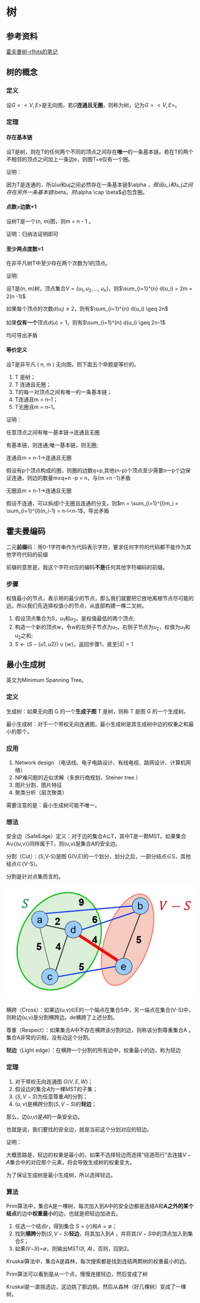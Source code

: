 # 树

## 参考资料

[霍夫曼树-rfhits的笔记](https://github.com/rfhits/Data-Structure-BUAA/blob/main/1-Notes/3-%E6%A0%91/4-%E8%B5%AB%E5%A4%AB%E6%9B%BC%E6%A0%91.md)

## 树的概念

### 定义

设$G=<V,E>$是无向图，若$G$**连通且无圈**，则称为树，记为$G=<V, E>$。

### 定理

#### 存在基本链

设T是树，则在T的任何两个不同的顶点之间存在**唯一**的一条基本链。若在T的两个不相邻的顶点之间加上一条边e，则图T+e仅有一个圈。

证明：

因为T是连通的，所以ui和uj之间必然存在一条基本链$\alpha $，假设$u_i$和$u_j$之间存在另外一条基本链$\beta$，则$\alpha \cap \beta$必包含圈。

#### 点数=边数+1

设树T是一个(n, m)图，则m = n - 1 。

证明：归纳法证明即可

#### 至少两点度数=1

在非平凡树T中至少存在两个次数为1的顶点。

证明:

设T是(n, m)树，顶点集合$V= \{u_1,u_2,...,u_n\}$，则$\sum_{i=1}^{n} d(u_i) = 2m = 2(n -1)$

如果每个顶点的次数$d(u_i) \geq 2$，则有$\sum_{i=1}^{n} d(u_i) \geq 2n$

如果**仅有一个**顶点$d(u)= 1$，则有$\sum_{i=1}^{n} d(u_i) \geq 2n-1$

均可导出矛盾

#### 等价定义

设T是非平凡 ( n, m ) 无向图，则下面五个命题是等价的。

1. T 是树；
2. T 连通且无圈；
3. T的每一对顶点之间有唯一的一条基本链；
4. T连通且m = n–1；
5. T无圈且m = n–1。

证明：

任意顶点之间有唯一基本链→连通且无圈

有基本链，则连通;唯一基本链，则无圈;

连通且m = n-1→连通且无圈

假设有p个顶点构成的圈，则圈的边数q=p,其他(n-p)个顶点至少需要n一p个边保证连通，则边的数量m≥q+n -p = n，与(m =n -1)矛盾

无圈且m = n-1→连通且无圈

假设不连通，可以拆成l个无圈且连通的分支，则$m = \sum_{i=1}^{l}m_i = \sum_{i=1}^{l}(n_i-1) = n-l<n-1$，导出矛盾

## 霍夫曼编码

二元**前缀**码：用0-1字符串作为代码表示字符，要求任何字符的代码都不能作为其他字符代码的前缀

前缀的意思是，我这个字符对应的编码**不是**任何其他字符编码的前缀。

### 步骤

权值最小的节点，表示用的最少的节点，那么我们就要把它放地离根节点尽可能的远。所以我们先选择权值小的节点，从底部构建一棵二叉树。

1. 假设顶点集合为S，$u_1$和$u_2$。是权值最低的两个顶点;
2. 构造一个新的顶点w，令$w$的左侧子节点为$u_1$，右侧子节点为$u_2$，权值为$u_1$和$u_2$之和;
3. $S \leftarrow ( S- \{u1,u2\}) \cup \{w\}$，返回步骤1，直至$|S| =1$

## 最小生成树

英文为Minimum Spanning Tree。

### 定义

生成树：如果无向图 G 的一个**生成子图** T 是树，则称 T 是图 G 的一个生成树。

最小生成树：对于一个带权无向连通图，最小生成树是其生成树中边的权重之和最小的那个。

### 应用

1. Network design （电话线、电子电路设计、有线电视、路网设计、计算机网络）
2. NP难问题的近似求解（多旅行商规划、Steiner tree ）
3. 图片分割、图片特征
4. 聚类分析（层次聚类）

需要注意的是：最小生成树可能不唯一。

### 想法

安全边（SafeEdge）定义：对于边的集合A⊆T，其中T是一颗MST。如果集合A∪{(u,v)}同样属于T，则(u,v)是集合A的安全边。

分割（Cut）：(S,V-S)是图 G(V,E)的一个划分，划分之后，一部分结点∈S，其他结点∈{V-S}。

分割是针对点集而言的。

![](./img/最小生成树-概念准备.jpg)

横跨（Cross）：如果边(u,v)∈E的一个端点在集合S中，另一端点在集合(V-S)中，则称边(u,v)是分割横跨边。de横跨了上述分割。

尊重（Respect）：如果集合A中不存在横跨该分割的边，则称该分割尊重集合A 。集合A非常的识相，没有动这个分割。

**轻边**（Light edge）：在横跨一个分割的所有边中，权重最小的边，称为轻边

### 定理

1. 对于带权无向连通图 $G(V,E,W)$；
2. 假设边的集合𝐴为一棵MST的子集；
3. $(S,V−S)$为任意尊重𝐴的分割；
4. $(u,v)$是横跨分割$(S,V−S)$的**轻边**；

那么，边(𝑢,𝑣)是𝐴的一条安全边。

也就是说，我们要找的安全边，就是当前这个分划对应的轻边。

证明：

大概思路是，轻边的权重是最小的，如果不选择轻边而选择“绕道而行”去连接$V-A$集合中的对应那个元素，将会导致生成树的权重变大。

为了保证生成树是最小生成树，所以选择轻边。

### 算法

Prim算法中，集合A是一棵树，每次加入到A中的安全边都是连结A和**A之外的某个结点**的边中**权重最小**的边，也就是把轻边加进去。

1. 任选一个结点𝑟，得到集合 $S = \{r\}$和$A = \emptyset$；
2. 找到**横跨**分割$(S,V-S)$**轻边**，将其加入到$A$ ，并将其$(V-S$中的顶点加入到集合$S$；
3. 如果(𝑉−𝑆)=∅，则输出MST(𝑆, 𝐴)，否则，回到2。

Kruskal算法中，集合A是森林，每次搜索都是找到连结两颗树的权重最小的边。

Prim算法可以看到是从一个点，慢慢连接轻边，然后变成了树

Kruskal是一直挑选边，这边挑了那边挑，然后从森林（好几棵树）变成了一棵树。
